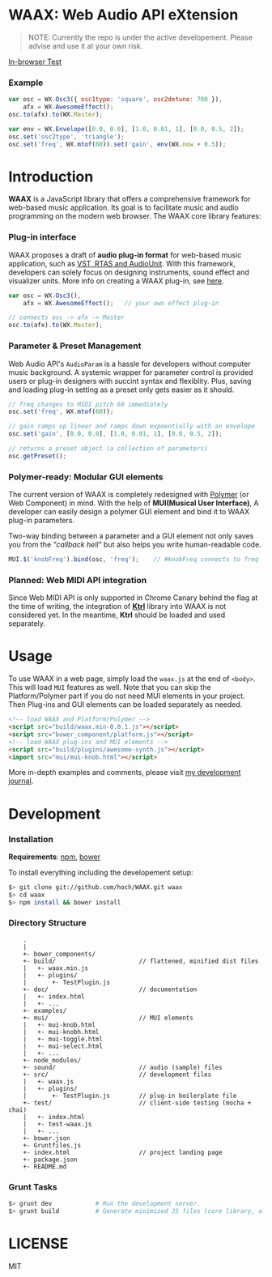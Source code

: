 # WAAX: Web Audio API eXtension

> NOTE: Currently the repo is under the active developement. Please advise and use it at your own risk.

<!-- travis build image -->

[In-browser Test](#)

### Example

```javascript
var osc = WX.Osc3({ osc1type: 'square', osc2detune: 700 }),
    afx = WX.AwesomeEffect();
osc.to(afx).to(WX.Master);   

var env = WX.Envelope([0.0, 0.0], [1.0, 0.01, 1], [0.0, 0.5, 2]);
osc.set('osc2type', 'triangle');
osc.set('freq', WX.mtof(60)).set('gain', env(WX.now + 0.5));
```


# Introduction
__WAAX__ is a JavaScript library that offers a comprehensive framework for web-based music application. Its goal is to facilitate music and audio programming on the modern web browser. The WAAX core library features:

### Plug-in interface
WAAX proposes a draft of __audio plug-in format__ for web-based music application, such as [VST, RTAS and AudioUnit](http://en.wikipedia.org/wiki/Audio_plug-in). With this framework, developers can solely focus on designing instruments, sound effect and visualizer units. More info on creating a WAAX plug-in, see [here](#).

```javascript
var osc = WX.Osc3(),
    afx = WX.AwesomeEffect();   // your own effect plug-in

// connects osc -> afx -> Master    
osc.to(afx).to(WX.Master);              
```

### Parameter & Preset Management
Web Audio API's `AudioParam` is a hassle for developers without computer music background. A systemic wrapper for parameter control is provided users or plug-in designers with succint syntax and flexiblity. Plus, saving and loading plug-in setting as a preset only gets easier as it should.

```javascript
// freq changes to MIDI pitch 60 immediately
osc.set('freq', WX.mtof(60));

// gain ramps up linear and ramps down expoentially with an envelope
osc.set('gain', [0.0, 0.0], [1.0, 0.01, 1], [0.0, 0.5, 2]);

// returns a preset object (a collection of parameters)
osc.getPreset();
```

### Polymer-ready: Modular GUI elements
The current version of WAAX is completely redesigned with [Polymer](http://www.polymer-project.org/) (or Web Component) in mind. With the help of __MUI(Musical User Interface)__, A developer can easily design a polymer GUI element and bind it to WAAX plug-in parameters. 

Two-way binding between a parameter and a GUI element not only saves you from the _"callback hell"_ but also helps you write human-readable code.

```javascript
MUI.$('knobFreq').bind(osc, 'freq');    // #knobFreq connects to freq
```

### Planned: Web MIDI API integration
Since Web MIDI API is only supported in Chrome Canary behind the flag at the time of writing, the integration of [__Ktrl__](https://github.com/hoch/Ktrl) library into WAAX is not considered yet. In the meantime, __Ktrl__ should be loaded and used separately.


# Usage

To use WAAX in a web page, simply load the `waax.js` at the end of `<body>`. This will load `MUI` features as well. Note that you can skip the Platform/Polymer part if you do not need MUI elements in your project. Then Plug-ins and GUI elements can be loaded separately as needed.

```html
<!-- load WAAX and Platform/Polymer -->
<script src="build/waax.min-0.0.1.js"></script>
<script src="bower_component/platform.js"></script>
<!-- load WAAX plug-ins and MUI elements -->
<script src="build/plugins/awesome-synth.js"></script>
<import src="mui/mui-knob.html"></script>
```

More in-depth examples and comments, please visit [my development journal](https://ccrma.stanford.edu/~hongchan/posts/).


# Development


### Installation

__Requirements__: [npm](http://nodejs.org/download/), [bower](http://bower.io/)

To install everything including the developement setup:

```bash
$> git clone git://github.com/hoch/WAAX.git waax
$> cd waax
$> npm install && bower install
```

### Directory Structure

        .
        |
        +- bower_components/
        +- build/                       // flattened, minified dist files
        |   +- waax.min.js
        |   +- plugins/
        |       +- TestPlugin.js
        +- doc/                         // documentation
        |   +- index.html
        |   +- ...       
        +- examples/
        +- mui/                         // MUI elements
        |   +- mui-knob.html
        |   +- mui-knobh.html
        |   +- mui-toggle.html
        |   +- mui-select.html
        |   +- ...
        +- node_modules/
        +- sound/                       // audio (sample) files
        +- src/                         // development files
        |   +- waax.js
        |   +- plugins/
        |       +- TestPlugin.js        // plug-in boilerplate file 
        +- test/                        // client-side testing (mocha + chai)
        |   +- index.html
        |   +- test-waax.js
        |   +- ...
        +- bower.json           
        +- Gruntfiles.js        
        +- index.html                   // project landing page
        +- package.json
        +- README.md


### Grunt Tasks

```bash
$> grunt dev            # Run the development server.
$> grunt build          # Generate minimized JS files (core library, all plug-ins)
```


# LICENSE

MIT


